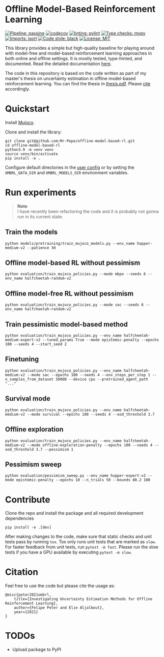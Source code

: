 # Offline Model-Based Reinforcement Learning

[![Pipeline: passing](https://github.com/Mr-Pepe/offline-model-based-rl/actions/workflows/pipeline.yml/badge.svg)](https://app.codecov.io/github/Mr-Pepe/offline-model-based-rl)
[![codecov](https://codecov.io/github/Mr-Pepe/offline-model-based-rl/branch/main/graph/badge.svg?token=E7JIWU9FS9)](https://codecov.io/github/Mr-Pepe/offline-model-based-rl)
[![linting: pylint](https://img.shields.io/badge/linting-pylint-yellowgreen)](https://github.com/PyCQA/pylint)
[![Type checks: mypy](http://www.mypy-lang.org/static/mypy_badge.svg)](http://mypy-lang.org/)
[![Imports: isort](https://img.shields.io/badge/%20imports-isort-%231674b1?style=flat&labelColor=555555)](https://pycqa.github.io/isort/)
<a href="https://github.com/psf/black"><img alt="Code style: black" src="https://img.shields.io/badge/code%20style-black-000000.svg"></a>
[![License: MIT](https://img.shields.io/badge/License-MIT-yellow.svg)](https://opensource.org/licenses/MIT)


This library provides a simple but high-quality baseline for playing around with model-free and model-based reinforcement learning approaches in both online and offline settings.
It is mostly tested, type-hinted, and documented. Read the detailed documentation [here](https://offline-model-based-rl.readthedocs.io/en/latest/#).

The code in this repository is based on the code written as part of my master's thesis on uncertainty
estimation in offline model-based reinforcement learning. You can find the thesis in
[thesis.pdf](thesis.pdf). Please [cite](#citation) accordingly.


# Quickstart

Install [Mujoco](https://mujoco.org/).

Clone and install the library:

```
git clone git@github.com:Mr-Pepe/offline-model-based-rl.git
cd offline-model-based-rl
python3.9 -m venv venv
source venv/bin/activate
pip install -e .
```

Configure default directories in the [user config](user_config.py) or by setting the
`OMBRL_DATA_DIR` and `OMBRL_MODELS_DIR` environment variables.


# Run experiments

> **Note** </br>
> I have recently been refactoring the code and it is probably not gonna run in its current state.



## Train the models

```
python models/pretraining/train_mujoco_models.py --env_name hopper-medium-v2 --patience 30
```

## Offline model-based RL without pessimism

```
python evaluation/train_mujoco_policies.py --mode mbpo --seeds 6 --env_name halfcheetah-random-v2
```

## Offline model-free RL without pessimism

```
python evaluation/train_mujoco_policies.py --mode sac --seeds 6 --env_name halfcheetah-random-v2
```

## Train pessimistic model-based method

```
python evaluation/train_mujoco_policies.py --env_name halfcheetah-medium-expert-v2 --tuned_params True --mode epistemic-penalty --epochs 100 --seeds 4 --start_seed 2
```

## Finetuning

```
python evaluation/train_mujoco_policies.py --env_name halfcheetah-medium-v2 --mode sac --epochs 100 --seeds 4 --env_steps_per_step 1 --n_samples_from_dataset 50000 --device cpu --pretrained_agent_path "..."
```


## Survival mode

```
python evaluation/train_mujoco_policies.py --env_name halfcheetah-medium-v2 --mode survival --epochs 100 --seeds 4 --ood_threshold 3.7
```

## Offline exploration

```
python evaluation/train_mujoco_policies.py --env_name halfcheetah-medium-v2 --mode offline-exploration-penalty --epochs 100 --seeds 4 --ood_threshold 3.7 --pessimism 1
```


## Pessimism sweep

```
python evaluation/pessimism_sweep.py --env_name hopper-expert-v2 --mode epistemic-penalty --epochs 10 --n_trials 50 --bounds 80.2 100
```


# Contribute

Clone the repo and install the package and all required development dependencies

```
pip install -e .[dev]
```

After making changes to the code, make sure that static checks and unit tests pass by running `tox`.
Tox only runs unit tests that are marked as `slow`.
For faster feedback from unit tests, run `pytest -m fast`.
Please run the slow tests if you have a GPU available by executing `pytest -m slow`.

# Citation

Feel free to use the code but please cite the usage as:

```
@misc{peter2021ombrl,
    title={Investigating Uncertainty Estimation Methods for Offline Reinforcement Learning},
    author={Felipe Peter and Elie Aljalbout},
    year={2021}
}
```

# TODOs
- Upload package to PyPI